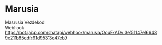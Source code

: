 # Marusia
Masrusia Vezdekod <br />
Webhook https://bot.jaicp.com/chatapi/webhook/marusia/OouEkADv:3ef51147e166439e211b85edfc91d95313e47eb9
